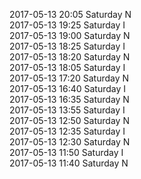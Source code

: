 2017-05-13 20:05 Saturday  N  
2017-05-13 19:25 Saturday  I  
2017-05-13 19:00 Saturday  N  
2017-05-13 18:25 Saturday  I  
2017-05-13 18:20 Saturday  N  
2017-05-13 18:05 Saturday  I  
2017-05-13 17:20 Saturday  N  
2017-05-13 16:40 Saturday  I  
2017-05-13 16:35 Saturday  N  
2017-05-13 13:55 Saturday  I  
2017-05-13 12:50 Saturday  N  
2017-05-13 12:35 Saturday  I  
2017-05-13 12:30 Saturday  N  
2017-05-13 11:50 Saturday  I  
2017-05-13 11:40 Saturday  N  
